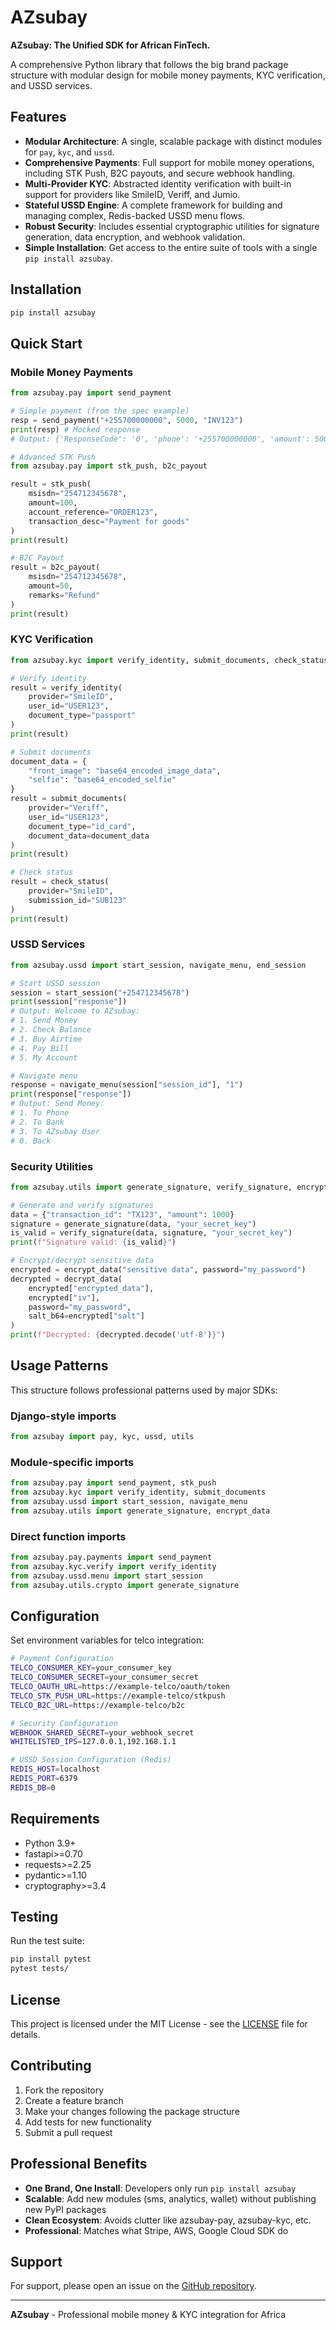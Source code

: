 # AZsubay

**AZsubay: The Unified SDK for African FinTech.**

A comprehensive Python library that follows the big brand package structure with modular design for mobile money payments, KYC verification, and USSD services.

## Features

*   **Modular Architecture**: A single, scalable package with distinct modules for `pay`, `kyc`, and `ussd`.
*   **Comprehensive Payments**: Full support for mobile money operations, including STK Push, B2C payouts, and secure webhook handling.
*   **Multi-Provider KYC**: Abstracted identity verification with built-in support for providers like SmileID, Veriff, and Jumio.
*   **Stateful USSD Engine**: A complete framework for building and managing complex, Redis-backed USSD menu flows.
*   **Robust Security**: Includes essential cryptographic utilities for signature generation, data encryption, and webhook validation.
*   **Simple Installation**: Get access to the entire suite of tools with a single `pip install azsubay`.

## Installation

```bash
pip install azsubay
```

## Quick Start

### Mobile Money Payments

```python
from azsubay.pay import send_payment

# Simple payment (from the spec example)
resp = send_payment("+255700000000", 5000, "INV123")
print(resp) # Mocked response
# Output: {'ResponseCode': '0', 'phone': '+255700000000', 'amount': 5000.0, 'reference': 'INV123', ...}

# Advanced STK Push
from azsubay.pay import stk_push, b2c_payout

result = stk_push(
    msisdn="254712345678",
    amount=100,
    account_reference="ORDER123",
    transaction_desc="Payment for goods"
)
print(result)

# B2C Payout
result = b2c_payout(
    msisdn="254712345678",
    amount=50,
    remarks="Refund"
)
print(result)
```

### KYC Verification

```python
from azsubay.kyc import verify_identity, submit_documents, check_status

# Verify identity
result = verify_identity(
    provider="SmileID",
    user_id="USER123",
    document_type="passport"
)
print(result)

# Submit documents
document_data = {
    "front_image": "base64_encoded_image_data",
    "selfie": "base64_encoded_selfie"
}
result = submit_documents(
    provider="Veriff",
    user_id="USER123",
    document_type="id_card",
    document_data=document_data
)
print(result)

# Check status
result = check_status(
    provider="SmileID",
    submission_id="SUB123"
)
print(result)
```

### USSD Services

```python
from azsubay.ussd import start_session, navigate_menu, end_session

# Start USSD session
session = start_session("+254712345678")
print(session["response"])
# Output: Welcome to AZsubay:
# 1. Send Money
# 2. Check Balance
# 3. Buy Airtime
# 4. Pay Bill
# 5. My Account

# Navigate menu
response = navigate_menu(session["session_id"], "1")
print(response["response"])
# Output: Send Money:
# 1. To Phone
# 2. To Bank
# 3. To AZsubay User
# 0. Back
```

### Security Utilities

```python
from azsubay.utils import generate_signature, verify_signature, encrypt_data, decrypt_data

# Generate and verify signatures
data = {"transaction_id": "TX123", "amount": 1000}
signature = generate_signature(data, "your_secret_key")
is_valid = verify_signature(data, signature, "your_secret_key")
print(f"Signature valid: {is_valid}")

# Encrypt/decrypt sensitive data
encrypted = encrypt_data("sensitive data", password="my_password")
decrypted = decrypt_data(
    encrypted["encrypted_data"],
    encrypted["iv"],
    password="my_password",
    salt_b64=encrypted["salt"]
)
print(f"Decrypted: {decrypted.decode('utf-8')}")
```


## Usage Patterns

This structure follows professional patterns used by major SDKs:

### Django-style imports
```python
from azsubay import pay, kyc, ussd, utils
```

### Module-specific imports
```python
from azsubay.pay import send_payment, stk_push
from azsubay.kyc import verify_identity, submit_documents
from azsubay.ussd import start_session, navigate_menu
from azsubay.utils import generate_signature, encrypt_data
```

### Direct function imports
```python
from azsubay.pay.payments import send_payment
from azsubay.kyc.verify import verify_identity
from azsubay.ussd.menu import start_session
from azsubay.utils.crypto import generate_signature
```

## Configuration

Set environment variables for telco integration:

```bash
# Payment Configuration
TELCO_CONSUMER_KEY=your_consumer_key
TELCO_CONSUMER_SECRET=your_consumer_secret
TELCO_OAUTH_URL=https://example-telco/oauth/token
TELCO_STK_PUSH_URL=https://example-telco/stkpush
TELCO_B2C_URL=https://example-telco/b2c

# Security Configuration
WEBHOOK_SHARED_SECRET=your_webhook_secret
WHITELISTED_IPS=127.0.0.1,192.168.1.1

# USSD Session Configuration (Redis)
REDIS_HOST=localhost
REDIS_PORT=6379
REDIS_DB=0
```

## Requirements

- Python 3.9+
- fastapi>=0.70
- requests>=2.25
- pydantic>=1.10
- cryptography>=3.4

## Testing

Run the test suite:

```bash
pip install pytest
pytest tests/
```

## License

This project is licensed under the MIT License - see the [LICENSE](LICENSE) file for details.

## Contributing

1. Fork the repository
2. Create a feature branch
3. Make your changes following the package structure
4. Add tests for new functionality
5. Submit a pull request

## Professional Benefits

- **One Brand, One Install**: Developers only run `pip install azsubay`
- **Scalable**: Add new modules (sms, analytics, wallet) without publishing new PyPI packages
- **Clean Ecosystem**: Avoids clutter like azsubay-pay, azsubay-kyc, etc.
- **Professional**: Matches what Stripe, AWS, Google Cloud SDK do

## Support

For support, please open an issue on the [GitHub repository](https://github.com/azsubay/azsubay/issues).

---

**AZsubay** - Professional mobile money & KYC integration for Africa 
